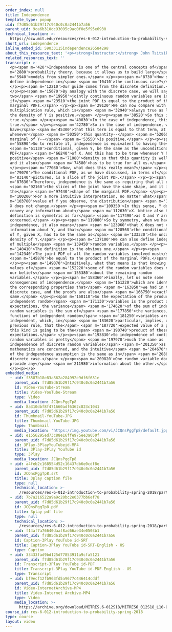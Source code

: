 ```yaml
---
order_index: null
title: Independence
template_type: popup
uid: f7d85d61b29f17c940c0c0a2441b7a56
parent_uid: 9ca6b310dc93095c9ac0f0e5f95e6930
technical_location: >-
  https://ocw.mit.edu/resources/res-6-012-introduction-to-probability-spring-2018/part-i-the-fundamentals/independence
short_url: independence
inline_embed_id: 59033115independence26584298
about_this_resource_text: '<p><strong>Instructor:</strong> John Tsitsiklis</p>'
related_resources_text: ''
transcript: >-
  <p><span m='420'>Independence is one of the central concepts of</span> <span
  m='2880'>probability theory, because it allows us to build large</span> <span
  m='5940'>models from simpler ones.</span> </p><p><span m='8730'>How should we
  define independence in</span> <span m='10410'>the continuous case?</span>
  </p><p><span m='12210'>Our guide comes from the discrete definition.</span>
  </p><p><span m='15670'>By analogy with the discrete case, we will say that
  two</span> <span m='19950'>jointly continuous random variables are independent
  if</span> <span m='23510'>the joint PDF is equal to the product of the
  marginal PDFs.</span> </p><p><span m='29120'>We can now compare with the
  multiplication rule, which is</span> <span m='32940'>always true as long as
  the density of Y is positive.</span> </p><p><span m='38520'>So this is always
  true.</span> </p><p><span m='40030'>In the case of independence, this is
  true.</span> </p><p><span m='42780'>So in the case of independence, we must
  have</span> <span m='45300'>that this term is equal to that term, at least
  whenever</span> <span m='50350'>this quantity--</span> <span m='52060'>the
  marginal of Y--</span> <span m='53550'>is positive.</span> </p><p><span
  m='55890'>So to restate it, independence is equivalent to having the</span>
  <span m='61130'>conditional, given Y, be the same as the unconditional
  PDF</span> <span m='66240'>of X. And this has to be true whenever Y has a
  positive</span> <span m='71080'>density so that this quantity is well defined,
  and it also</span> <span m='74580'>has to be true for all xs.</span>
  </p><p><span m='77080'>Now, what does this really mean?</span> </p><p><span
  m='79070'>The conditional PDF, as we have discussed, in terms of</span> <span
  m='83140'>pictures, is a slice of the joint PDF.</span> </p><p><span
  m='87630'>Therefore, independence is the same as requiring that all of</span>
  <span m='92160'>the slices of the joint have the same shape, and it is
  the</span> <span m='97440'>shape of the marginal PDF.</span> </p><p><span
  m='100200'>For a more intuitive interpretation, no matter what</span> <span
  m='103780'>value of Y you observe, the distribution</span> <span m='107090'>of
  X does not change.</span> </p><p><span m='109350'>In this sense, Y does not
  convey any information about</span> <span m='112630'>X. Notice also that this
  definition is symmetric as far</span> <span m='117490'>as X and Y are
  concerned.</span> </p><p><span m='119880'>So by symmetry, when we have
  independence, it also means</span> <span m='123960'>that X does not convey any
  information about Y, and that</span> <span m='128568'>the conditional density
  of Y, given X, has to be the same as</span> <span m='133330'>the unconditional
  density of Y.</span> </p><p><span m='137100'>We can also define independence
  of multiple</span> <span m='139450'>random variables.</span> </p><p><span
  m='140410'>The definition is the obvious one.</span> </p><p><span
  m='142340'>The joint PDF of all the random variables involved must</span>
  <span m='145870'>be equal to the product of the marginal PDFs.</span>
  </p><p><span m='149070'>Intuitively, what that means is that knowing the
  values of</span> <span m='152220'>some of the random variables does not affect
  our beliefs</span> <span m='155380'>about the remaining random
  variables.</span> </p><p><span m='158360'>Finally, let us note some
  consequences of independence,</span> <span m='161220'>which are identical to
  the corresponding properties that</span> <span m='163850'>we had in the
  discrete case, and the proofs are also</span> <span m='166750'>exactly the
  same.</span> </p><p><span m='168110'>So the expectation of the product of
  independent random</span> <span m='171130'>variables is the product of the
  expectations, the variance</span> <span m='174620'>of the sum of independent
  random variables is the sum of</span> <span m='177850'>the variances, and
  functions of independent random</span> <span m='181250'>variables are also
  independent, which, in</span> <span m='183620'>particular, implies, using the
  previous rule, that the</span> <span m='187720'>expected value of a product of
  this kind is going to be the</span> <span m='190740'>product of these
  expectations.</span> </p><p><span m='193830'>So independence of continuous
  random variables is pretty</span> <span m='197970'>much the same as
  independence of discrete random variables</span> <span m='201350'>as far as
  mathematics are concerned, and the intuitive</span> <span m='204670'>content
  of the independence assumption is the same as in</span> <span m='208810'>the
  discrete case.</span> </p><p><span m='209820'>One random variable does not
  provide any</span> <span m='211980'>information about the other.</span>
  </p><p></p>
embedded_media:
  - uid: f3587b18e83a362a284992e9df6f631e
    parent_uid: f7d85d61b29f17c940c0c0a2441b7a56
    id: Video-YouTube-Stream
    title: Video-YouTube-Stream
    type: Video
    media_location: JCQnsPggTp8
  - uid: 8a310dbf8f471660adf6362c823c1041
    parent_uid: f7d85d61b29f17c940c0c0a2441b7a56
    id: Thumbnail-YouTube-JPG
    title: Thumbnail-YouTube-JPG
    type: Thumbnail
    media_location: 'https://img.youtube.com/vi/JCQnsPggTp8/default.jpg'
  - uid: e1556295ed73c88e16ffe975ee3a050f
    parent_uid: f7d85d61b29f17c940c0c0a2441b7a56
    id: 3Play-3PlayYouTubeid-MP4
    title: 3Play-3Play YouTube id
    type: 3Play
    media_location: JCQnsPggTp8
  - uid: a4feb2c168554d52c16437db6e0cdf8e
    parent_uid: f7d85d61b29f17c940c0c0a2441b7a56
    id: JCQnsPggTp8.srt
    title: 3play caption file
    type: null
    technical_location: >-
      /resources/res-6-012-introduction-to-probability-spring-2018/part-i-the-fundamentals/independence/JCQnsPggTp8.srt
  - uid: 7b7a216522a9a9c20bc2e0377bb6ef78
    parent_uid: f7d85d61b29f17c940c0c0a2441b7a56
    id: JCQnsPggTp8.pdf
    title: 3play pdf file
    type: null
    technical_location: >-
      /resources/res-6-012-introduction-to-probability-spring-2018/part-i-the-fundamentals/independence/JCQnsPggTp8.pdf
  - uid: f14af7a76640daaf8ad66ae34e0503b1
    parent_uid: f7d85d61b29f17c940c0c0a2441b7a56
    id: Caption-3Play YouTube id-SRT
    title: Caption-3Play YouTube id-SRT-English - US
    type: Caption
  - uid: 33433fad9bd125d77853911a9cfa5121
    parent_uid: f7d85d61b29f17c940c0c0a2441b7a56
    id: Transcript-3Play YouTube id-PDF
    title: Transcript-3Play YouTube id-PDF-English - US
    type: Transcript
  - uid: bf9ecf12fb963fd5a9677c446414cddf
    parent_uid: f7d85d61b29f17c940c0c0a2441b7a56
    id: Video-InternetArchive-MP4
    title: Video-Internet Archive-MP4
    type: Video
    media_location: >-
      https://archive.org/download/MITRES.6-012S18/MITRES6_012S18_L10-05_300k.mp4
course_id: res-6-012-introduction-to-probability-spring-2018
type: course
layout: video
---
```

